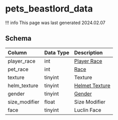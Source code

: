 # pets_beastlord_data

!!! info
	This page was last generated 2024.02.07

## Schema

| Column | Data Type | Description |
| :--- | :--- | :--- |
| player_race | int | [Player Race](../../../../server/npc/race-list) |
| pet_race | int | [Race](../../../../server/npc/race-list) |
| texture | tinyint | Texture |
| helm_texture | tinyint | [Helmet Texture](../../../../server/npc/textures) |
| gender | tinyint | [Gender](../../../../server/npc/genders) |
| size_modifier | float | Size Modifier |
| face | tinyint | Luclin Face |


